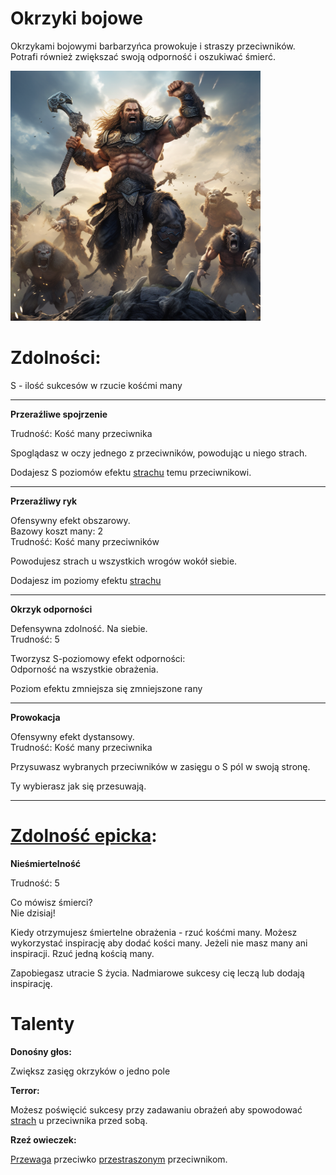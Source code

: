 # Okrzyki bojowe

Okrzykami bojowymi barbarzyńca prowokuje i straszy przeciwników.\
Potrafi również zwiększać swoją odporność i oszukiwać śmierć. 

<img src="imgs/okrzyki-bojowe.png" width="400">

# Zdolności:

S - ilość sukcesów w rzucie kośćmi many

___
**Przeraźliwe spojrzenie**

Trudność: Kość many przeciwnika

Spoglądasz w oczy jednego z przeciwników, powodując u niego strach.

Dodajesz S poziomów efektu [strachu](/docs/efekty/strach.md) temu przeciwnikowi.
___
**Przeraźliwy ryk**

Ofensywny efekt obszarowy.\
Bazowy koszt many: 2\
Trudność: Kość many przeciwników

Powodujesz strach u wszystkich wrogów wokół siebie.

Dodajesz im poziomy efektu [strachu](/docs/efekty/strach.md)
___
**Okrzyk odporności**

Defensywna zdolność. Na siebie.\
Trudność: 5

Tworzysz S-poziomowy efekt odporności:\
Odporność na wszystkie obrażenia.

Poziom efektu zmniejsza się zmniejszone rany
___
**Prowokacja**

Ofensywny efekt dystansowy.\
Trudność: Kość many przeciwnika

Przysuwasz wybranych przeciwników w zasięgu o S pól w swoją stronę.

Ty wybierasz jak się przesuwają.
___
# [Zdolność epicka](/docs/zdolnosc-epicka.md):

**Nieśmiertelność**

Trudność: 5

Co mówisz śmierci?\
Nie dzisiaj!

Kiedy otrzymujesz śmiertelne obrażenia - rzuć kośćmi many.
Możesz wykorzystać inspirację aby dodać kości many.
Jeżeli nie masz many ani inspiracji. Rzuć jedną kością many.

Zapobiegasz utracie S życia. Nadmiarowe sukcesy cię leczą lub dodają inspirację.

# Talenty

**Donośny głos:**

Zwiększ zasięg okrzyków o jedno pole

**Terror:**

Możesz poświęcić sukcesy przy zadawaniu obrażeń aby spowodować [strach](/docs/efekty/strach.md) u przeciwnika przed sobą.

**Rzeź owieczek:**

[Przewaga](/docs/przewaga.md) przeciwko [przestraszonym](/docs/efekty/strach.md) przeciwnikom.
